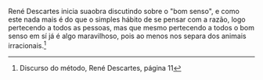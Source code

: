 René Descartes inicia suaobra discutindo sobre o "bom senso", e como este nada mais é do que o simples hábito de se pensar com a razão, logo pertecendo a todos as pessoas, mas que mesmo pertecendo a todos o bom senso em sí já é algo maravilhoso, pois ao menos nos separa dos animais irracionais.[^1]

[^1]: Discurso do método, René Descartes, página 11